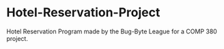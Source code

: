 # Hotel-Reservation-Project
Hotel Reservation Program made by the Bug-Byte League for a COMP 380 project.
